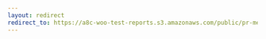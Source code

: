 ```yaml
---
layout: redirect
redirect_to: https://a8c-woo-test-reports.s3.amazonaws.com/public/pr-merge/38696/e2e/index.html
---
```

